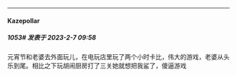 
*****

####  Kazepollar  
##### 1053#       发表于 2023-2-7 09:58

元宵节和老婆去外面玩儿，在电玩店里玩了两个小时卡比，伟大的游戏，老婆从头乐到尾。相比之下玩胡闹厨房打了三关她就想把我鲨了，傻逼游戏

